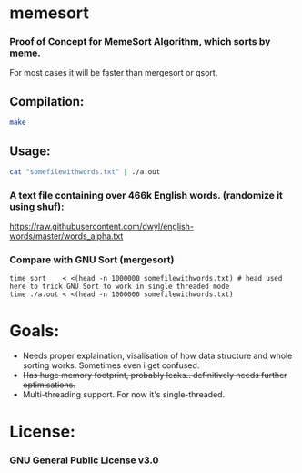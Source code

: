 # memesort

### Proof of Concept for MemeSort Algorithm, which sorts by meme. 
For most cases it will be faster than mergesort or qsort.

## Compilation: 
```bash
make
```

## Usage:
```bash
cat "somefilewithwords.txt" | ./a.out
```

### A text file containing over 466k English words. (randomize it using shuf): 
https://raw.githubusercontent.com/dwyl/english-words/master/words_alpha.txt

### Compare with GNU Sort (mergesort)

```
time sort    < <(head -n 1000000 somefilewithwords.txt) # head used here to trick GNU Sort to work in single threaded mode
time ./a.out < <(head -n 1000000 somefilewithwords.txt)
```
# Goals:
* Needs proper explaination, visalisation of how data structure and whole sorting works. Sometimes even i get confused.
* ~~Has huge memory footprint, probably leaks.. definitively needs further optimisations.~~
* Multi-threading support. For now it's single-threaded.

# License:
### GNU General Public License v3.0
